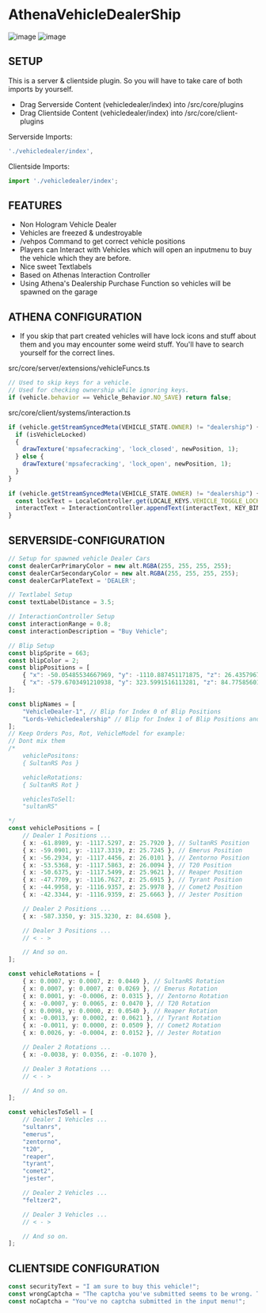 # AthenaVehicleDealerShip

![image](https://user-images.githubusercontent.com/82890183/132778013-76c971fa-657b-4458-9233-23466d326d74.png)
![image](https://user-images.githubusercontent.com/82890183/132778372-38b29787-e52f-4ba8-b036-a2af74e05417.png)

## SETUP
This is a server & clientside plugin. So you will have to take care of both imports by yourself.
- Drag Serverside Content (vehicledealer/index) into /src/core/plugins
- Drag Clientside Content (vehicledealer/index) into /src/core/client-plugins

Serverside Imports:
```typescript 
'./vehicledealer/index',
```
Clientside Imports: 
````typescript
import './vehicledealer/index';
````

## FEATURES
- Non Hologram Vehicle Dealer
- Vehicles are freezed & undestroyable
- /vehpos Command to get correct vehicle positions
- Players can Interact with Vehicles which will open an inputmenu to buy the vehicle which they are before.
- Nice sweet Textlabels
- Based on Athenas Interaction Controller
- Using Athena's Dealership Purchase Function so vehicles will be spawned on the garage

## ATHENA CONFIGURATION 
- If you skip that part created vehicles will have lock icons and stuff about them and you may encounter some weird stuff. You'll have to search yourself for the correct lines.

src/core/server/extensions/vehicleFuncs.ts
```typescript
// Used to skip keys for a vehicle.
// Used for checking ownership while ignoring keys.
if (vehicle.behavior == Vehicle_Behavior.NO_SAVE) return false;
```

src/core/client/systems/interaction.ts
```typescript
if (vehicle.getStreamSyncedMeta(VEHICLE_STATE.OWNER) != "dealership") {
  if (isVehicleLocked) 
  {
    drawTexture('mpsafecracking', 'lock_closed', newPosition, 1);
  } else {
    drawTexture('mpsafecracking', 'lock_open', newPosition, 1);
  }
}
                
if (vehicle.getStreamSyncedMeta(VEHICLE_STATE.OWNER) != "dealership") {
  const lockText = LocaleController.get(LOCALE_KEYS.VEHICLE_TOGGLE_LOCK);
  interactText = InteractionController.appendText(interactText, KEY_BINDS.VEHICLE_LOCK, lockText);
}
```


## SERVERSIDE-CONFIGURATION

```typescript
// Setup for spawned vehicle Dealer Cars
const dealerCarPrimaryColor = new alt.RGBA(255, 255, 255, 255);
const dealerCarSecondaryColor = new alt.RGBA(255, 255, 255, 255);
const dealerCarPlateText = 'DEALER';

// Textlabel Setup
const textLabelDistance = 3.5;

// InteractionController Setup
const interactionRange = 0.8;
const interactionDescription = "Buy Vehicle";

// Blip Setup
const blipSprite = 663;
const blipColor = 2;
const blipPositions = [
    { "x": -50.05485534667969, "y": -1110.887451171875, "z": 26.4357967376709 }, // Index 0
    { "x": -579.6703491210938, "y": 323.5991516113281, "z": 84.7758560180664 } // Index 1 and so on.....
];

const blipNames = [
    "VehicleDealer-1", // Blip for Index 0 of Blip Positions
    "Lords-Vehicledealership" // Blip for Index 1 of Blip Positions and so on.
];
// Keep Orders Pos, Rot, VehicleModel for example:
// Dont mix them
/* 
    vehiclePositons:
    { SultanRS Pos }

    vehicleRotations: 
    { SultanRS Rot }

    vehiclesToSell:
    "sultanRS"

*/
const vehiclePositions = [
    // Dealer 1 Positions ...
    { x: -61.8989, y: -1117.5297, z: 25.7920 }, // SultanRS Position
    { x: -59.0901, y: -1117.3319, z: 25.7245 }, // Emerus Position
    { x: -56.2934, y: -1117.4456, z: 26.0101 }, // Zentorno Position
    { x: -53.5368, y: -1117.5863, z: 26.0094 }, // T20 Position
    { x: -50.6375, y: -1117.5499, z: 25.9621 }, // Reaper Position
    { x: -47.7709, y: -1116.7627, z: 25.6915 }, // Tyrant Position
    { x: -44.9958, y: -1116.9357, z: 25.9978 }, // Comet2 Position
    { x: -42.3344, y: -1116.9359, z: 25.6663 }, // Jester Position

    // Dealer 2 Positions ...
    { x: -587.3350, y: 315.3230, z: 84.6508 },

    // Dealer 3 Positions ...
    // < - >

    // And so on.
];

const vehicleRotations = [
    { x: 0.0007, y: 0.0007, z: 0.0449 }, // SultanRS Rotation
    { x: 0.0007, y: 0.0007, z: 0.0269 }, // Emerus Rotation
    { x: 0.0001, y: -0.0006, z: 0.0315 }, // Zentorno Rotation
    { x: -0.0007, y: 0.0065, z: 0.0470 }, // T20 Rotation
    { x: 0.0098, y: 0.0000, z: 0.0540 }, // Reaper Rotation
    { x: -0.0013, y: 0.0002, z: 0.0621 }, // Tyrant Rotation
    { x: -0.0011, y: 0.0000, z: 0.0509 }, // Comet2 Rotation
    { x: 0.0026, y: -0.0004, z: 0.0152 }, // Jester Rotation

    // Dealer 2 Rotations ...
    { x: -0.0038, y: 0.0356, z: -0.1070 },

    // Dealer 3 Rotations ...
    // < - >

    // And so on.
];

const vehiclesToSell = [
    // Dealer 1 Vehicles ...
    "sultanrs",
    "emerus",
    "zentorno",
    "t20",
    "reaper",
    "tyrant",
    "comet2",
    "jester",

    // Dealer 2 Vehicles ...
    "feltzer2",

    // Dealer 3 Vehicles ...
    // < - >

    // And so on.
];

```

## CLIENTSIDE CONFIGURATION
```typescript
const securityText = "I am sure to buy this vehicle!";
const wrongCaptcha = "The captcha you've submitted seems to be wrong. Try again.";
const noCaptcha = "You've no captcha submitted in the input menu!";
```
